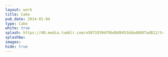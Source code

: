```yaml
---
layout: work
title: Cake
pub_date: 2014-01-04
type: Cake
white: true
splash: https://40.media.tumblr.com/e5071939df9bd8d9453ddad6897ad812/tumblr_npo4krjFOe1snf70wo1_1280.png
splashbw: 
images:  
hide: true
---
```


